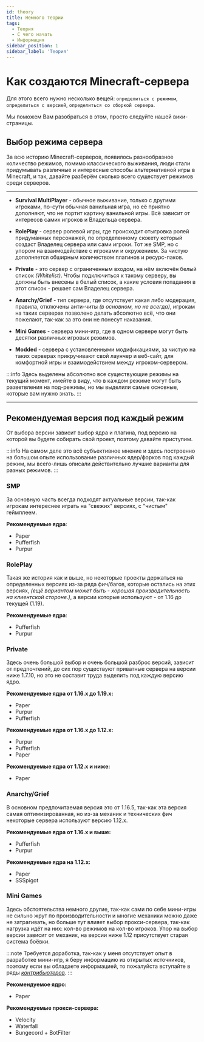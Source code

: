 ```yaml
---
id: theory
title: Немного теории
tags:
  - Теория
  - С чего начать
  - Информация
sidebar_position: 1
sidebar_label: 'Теория'
---
```


# Как создаются Minecraft-сервера

Для этого всего нужно несколько вещей: `определиться с режимом`, `определиться с версией`, `определиться со сборкой сервера`.

Мы поможем Вам разобраться в этом, просто следуйте нашей вики-страницы.

## Выбор режима сервера

За всю историю Minecraft-серверов, появилось разнообразное количество режимов, помимо классического выживания, люди стали придумывать различные и интересные способы альтернативной игры в Minecraft, и так, давайте разберём сколько всего существует режимов среди серверов.
___

- **Survival MultiPlayer** - обычное выживание, только с другими игроками, по-сути обычная ванильная игра, но её приятно дополняют, что не портит картину ванильной игры. Всё зависит от интересов самих игроков и Владельца сервера.

- **RolePlay** - сервер ролевой игры, где происходит отыгровка ролей придуманных персонажей, по определенному сюжету который создаст Владелец сервера или сами игроки. Тот же SMP, но с упором на взаимодействие с игроками и окружением. За чистую дополняется обширным количеством плагинов и ресурс-паков.

- **Private** - это сервер с ограниченным входом, на нём включён белый список *(Whitelist)*. Чтобы подключиться к такому серверу, вы должны быть внесены в белый список, а какие условия попадания в этот список - решает сам Владелец сервера.

- **Anarchy/Grief** - тип сервера, где отсутствует какая либо модерация, правила, отключены анти-читы *(в основном, но не всегда)*, игрокам на таких серверах позволено делать абсолютно всё, что они пожелают, так-как за это они не понесут наказания.

- **Mini Games** - сервера мини-игр, где в одном сервере могут быть десятки различных игровых режимов.

- **Modded** - сервера с установленными модификациями, за чистую на таких серверах прикручивают свой лаунчер и веб-сайт, для комфортной игры и взаимодействием между игроком-сервером.

:::info
Здесь выделены абсолютно все существующие режимы на текущий момент, имейте в виду, что в каждом режиме могут быть разветвления на под-режимы, но мы выделили самые основные, которые вам нужно знать.
:::

___
## Рекомендуемая версия под каждый режим

От выбора версии зависит выбор ядра и плагина, под версию на которой вы будете собирать свой проект, поэтому давайте приступим.

:::info
На самом деле это всё субъективное мнение и здесь построенно на большом опыте использование различных ядер/форков под каждый режим, мы всего-лишь описали действительно лучшие варианты для разных режимов.
:::


### SMP
За основную часть всегда подходят актуальные версии, так-как игрокам интереснее играть на "свежих" версиях, с "чистым" геймплеем.

**Рекомендуемые ядра**:
 - Paper
 - Pufferfish
 - Purpur

### RolePlay
Такая же история как и выше, но некоторые проекты держаться на определенных версиях из-за ряда фич/багов, которые остались на этих версиях, *(ещё вариантом может быть - хорошая производительность на клиентской стороне.)*, а версии которые используют - от 1.16 до текущей (1.19).

**Рекомендуемые ядра**:
 - Pufferfish
 - Purpur


### Private
 Здесь очень большой выбор и очень большой разброс версий, зависит от предпочтений, до сих пор существуют приватные сервера на версии ниже 1.7.10, но это не составит труда выделить под каждую версию ядро.

**Рекомендуемые ядра от 1.16.x до 1.19.x:**
 - Paper
 - Purpur
 - Pufferfish


 **Рекомендуемые ядра от 1.16.x до 1.12.x:**
 - Purpur
 - Pufferfish
 - Paper

 **Рекомендуемые ядра от 1.12.x и ниже:**
 - Paper

### Anarchy/Grief
 В основном предпочитаемая версия это от 1.16.5, так-как эта версия самая оптимизированная, но из-за механик и технических фич некоторые сервера используют версию 1.12.x.

 **Рекомендуемые ядра от 1.16.x и выше:**

 - Pufferfish
 - Purpur

 **Рекомендуемые ядра на 1.12.x:**

 - Paper
 - SSSpigot


 ### Mini Games
  Здесь обстоятельства немного другие, так-как сами по себе мини-игры не сильно жрут по производительности и многие механики можно даже не затрагивать, но больше тут влияет выбор прокси-сервера, так-как нагрузка идёт на них: кол-во режимов на кол-во игроков. Упор на выбор версии зависит от механик, на версии ниже 1.12 присутствует старая система боёвки.

:::note
Требуется доработка, так-как у меня отсутствует опыт в разработке мини-игр, я беру информацию из открытых источников, поэтому если вы обладаете информацией, то пожалуйста вступайте в ряды *[контрибьютеров](../contributing)*.
:::

 **Рекомендуемое ядро:**

 - Paper

**Рекомендуемые прокси-сервера:**

- Velocity
- Waterfall
- Bungecord + BotFilter
